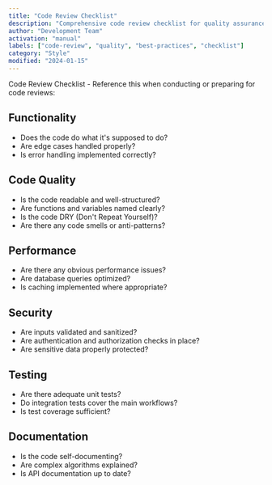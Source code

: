 ```yaml
---
title: "Code Review Checklist"
description: "Comprehensive code review checklist for quality assurance"
author: "Development Team"
activation: "manual"
labels: ["code-review", "quality", "best-practices", "checklist"]
category: "Style"
modified: "2024-01-15"
---
```


Code Review Checklist - Reference this when conducting or preparing for code reviews:

## Functionality
- Does the code do what it's supposed to do?
- Are edge cases handled properly?
- Is error handling implemented correctly?

## Code Quality
- Is the code readable and well-structured?
- Are functions and variables named clearly?
- Is the code DRY (Don't Repeat Yourself)?
- Are there any code smells or anti-patterns?

## Performance
- Are there any obvious performance issues?
- Are database queries optimized?
- Is caching implemented where appropriate?

## Security
- Are inputs validated and sanitized?
- Are authentication and authorization checks in place?
- Are sensitive data properly protected?

## Testing
- Are there adequate unit tests?
- Do integration tests cover the main workflows?
- Is test coverage sufficient?

## Documentation
- Is the code self-documenting?
- Are complex algorithms explained?
- Is API documentation up to date?

